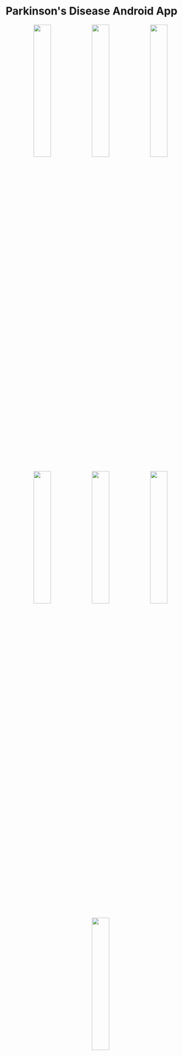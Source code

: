 # Parkinson's Disease Android App

<p align="center">
  <img src="https://github.com/user-attachments/assets/91771e58-359f-4de0-a99a-daf87fbc05d7" width="30%" />
  <img src="https://github.com/user-attachments/assets/2a7ab551-19e8-4d04-937a-03dd36e0947e" width="30%" />
  <img src="https://github.com/user-attachments/assets/93a6f5af-6d5a-4a9f-be4d-45746723e699" width="30%" />
</p>

<p align="center">
  <img src="https://github.com/user-attachments/assets/8b15aacb-778a-4eff-be15-cc610313012b" width="30%" />
  <img src="https://github.com/user-attachments/assets/40cbb47a-2f71-49fa-a452-f4308673dba7" width="30%" />
  <img src="https://github.com/user-attachments/assets/34e7062b-a0ca-43f0-befb-4863ac592c05" width="30%" />
</p>

<p align="center">
  <img src="https://github.com/user-attachments/assets/3c99b695-eead-4fd8-a3c1-b8bfa517ae3d" width="30%" />
</p>








